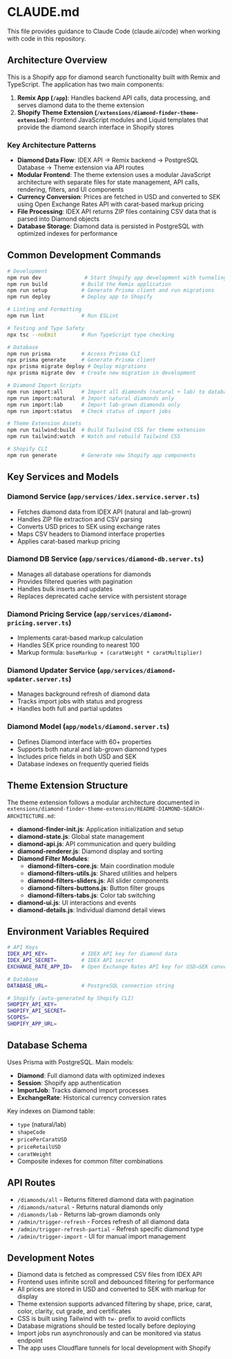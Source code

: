 # CLAUDE.md

This file provides guidance to Claude Code (claude.ai/code) when working with code in this repository.

## Architecture Overview

This is a Shopify app for diamond search functionality built with Remix and TypeScript. The application has two main components:

1. **Remix App (`/app`)**: Handles backend API calls, data processing, and serves diamond data to the theme extension
2. **Shopify Theme Extension (`/extensions/diamond-finder-theme-extension`)**: Frontend JavaScript modules and Liquid templates that provide the diamond search interface in Shopify stores

### Key Architecture Patterns

- **Diamond Data Flow**: IDEX API → Remix backend → PostgreSQL Database → Theme extension via API routes
- **Modular Frontend**: The theme extension uses a modular JavaScript architecture with separate files for state management, API calls, rendering, filters, and UI components
- **Currency Conversion**: Prices are fetched in USD and converted to SEK using Open Exchange Rates API with carat-based markup pricing
- **File Processing**: IDEX API returns ZIP files containing CSV data that is parsed into Diamond objects
- **Database Storage**: Diamond data is persisted in PostgreSQL with optimized indexes for performance

## Common Development Commands

```bash
# Development
npm run dev              # Start Shopify app development with tunneling
npm run build           # Build the Remix application
npm run setup           # Generate Prisma client and run migrations
npm run deploy          # Deploy app to Shopify

# Linting and Formatting
npm run lint            # Run ESLint

# Testing and Type Safety
npx tsc --noEmit        # Run TypeScript type checking

# Database
npm run prisma          # Access Prisma CLI
npx prisma generate     # Generate Prisma client
npx prisma migrate deploy # Deploy migrations
npx prisma migrate dev  # Create new migration in development

# Diamond Import Scripts
npm run import:all      # Import all diamonds (natural + lab) to database
npm run import:natural  # Import natural diamonds only
npm run import:lab      # Import lab-grown diamonds only
npm run import:status   # Check status of import jobs

# Theme Extension Assets
npm run tailwind:build  # Build Tailwind CSS for theme extension
npm run tailwind:watch  # Watch and rebuild Tailwind CSS

# Shopify CLI
npm run generate        # Generate new Shopify app components
```

## Key Services and Models

### Diamond Service (`app/services/idex.service.server.ts`)

- Fetches diamond data from IDEX API (natural and lab-grown)
- Handles ZIP file extraction and CSV parsing
- Converts USD prices to SEK using exchange rates
- Maps CSV headers to Diamond interface properties
- Applies carat-based markup pricing

### Diamond DB Service (`app/services/diamond-db.server.ts`)

- Manages all database operations for diamonds
- Provides filtered queries with pagination
- Handles bulk inserts and updates
- Replaces deprecated cache service with persistent storage

### Diamond Pricing Service (`app/services/diamond-pricing.server.ts`)

- Implements carat-based markup calculation
- Handles SEK price rounding to nearest 100
- Markup formula: `baseMarkup + (caratWeight * caratMultiplier)`

### Diamond Updater Service (`app/services/diamond-updater.server.ts`)

- Manages background refresh of diamond data
- Tracks import jobs with status and progress
- Handles both full and partial updates

### Diamond Model (`app/models/diamond.server.ts`)

- Defines Diamond interface with 60+ properties
- Supports both natural and lab-grown diamond types
- Includes price fields in both USD and SEK
- Database indexes on frequently queried fields

## Theme Extension Structure

The theme extension follows a modular architecture documented in `extensions/diamond-finder-theme-extension/README-DIAMOND-SEARCH-ARCHITECTURE.md`:

- **diamond-finder-init.js**: Application initialization and setup
- **diamond-state.js**: Global state management
- **diamond-api.js**: API communication and query building
- **diamond-renderer.js**: Diamond display and sorting
- **Diamond Filter Modules**:
  - **diamond-filters-core.js**: Main coordination module
  - **diamond-filters-utils.js**: Shared utilities and helpers
  - **diamond-filters-sliders.js**: All slider components
  - **diamond-filters-buttons.js**: Button filter groups
  - **diamond-filters-tabs.js**: Color tab switching
- **diamond-ui.js**: UI interactions and events
- **diamond-details.js**: Individual diamond detail views

## Environment Variables Required

```bash
# API Keys
IDEX_API_KEY=           # IDEX API key for diamond data
IDEX_API_SECRET=        # IDEX API secret
EXCHANGE_RATE_APP_ID=   # Open Exchange Rates API key for USD→SEK conversion

# Database
DATABASE_URL=           # PostgreSQL connection string

# Shopify (auto-generated by Shopify CLI)
SHOPIFY_API_KEY=
SHOPIFY_API_SECRET=
SCOPES=
SHOPIFY_APP_URL=
```

## Database Schema

Uses Prisma with PostgreSQL. Main models:

- **Diamond**: Full diamond data with optimized indexes
- **Session**: Shopify app authentication
- **ImportJob**: Tracks diamond import processes
- **ExchangeRate**: Historical currency conversion rates

Key indexes on Diamond table:

- `type` (natural/lab)
- `shapeCode`
- `pricePerCaratUSD`
- `priceRetailUSD`
- `caratWeight`
- Composite indexes for common filter combinations

## API Routes

- `/diamonds/all` - Returns filtered diamond data with pagination
- `/diamonds/natural` - Returns natural diamonds only
- `/diamonds/lab` - Returns lab-grown diamonds only
- `/admin/trigger-refresh` - Forces refresh of all diamond data
- `/admin/trigger-refresh-partial` - Refresh specific diamond type
- `/admin/trigger-import` - UI for manual import management

## Development Notes

- Diamond data is fetched as compressed CSV files from IDEX API
- Frontend uses infinite scroll and debounced filtering for performance
- All prices are stored in USD and converted to SEK with markup for display
- Theme extension supports advanced filtering by shape, price, carat, color, clarity, cut grade, and certificates
- CSS is built using Tailwind with `tw-` prefix to avoid conflicts
- Database migrations should be tested locally before deploying
- Import jobs run asynchronously and can be monitored via status endpoint
- The app uses Cloudflare tunnels for local development with Shopify
